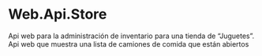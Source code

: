 # Web.Api.Store
Api web para la administración de inventario para una tienda de “Juguetes”.  Api  web que muestra una lista de camiones de comida que están abiertos
